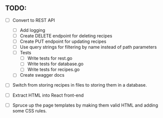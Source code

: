## TODO:

- [ ] Convert to REST API

  - [ ] Add logging
  - [ ] Create DELETE endpoint for deleting recipes
  - [ ] Create PUT endpoint for updating recipes
  - [ ] Use query strings for filtering by name instead of path parameters
  - [ ] Tests
    - [ ] Write tests for rest.go
    - [ ] Write tests for database.go
    - [ ] Write tests for recipes.go
  - [ ] Create swagger docs

- [ ] Switch from storing recipes in files to storing them in a database.
- [ ] Extract HTML into React front-end
- [ ] Spruce up the page templates by making them valid HTML and adding some CSS rules.
